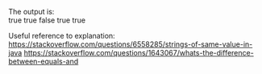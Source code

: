 The output is:  
true
true
false
true
true

Useful reference to explanation:  
https://stackoverflow.com/questions/6558285/strings-of-same-value-in-java
https://stackoverflow.com/questions/1643067/whats-the-difference-between-equals-and